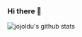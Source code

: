 ### Hi there 👋

![jojoldu's github stats](https://github-readme-stats.vercel.app/api?username=skwang89&show_icons=true&theme=buefy)


